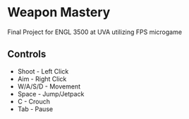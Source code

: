 # Weapon Mastery

Final Project for ENGL 3500 at UVA utilizing FPS microgame

## Controls
* Shoot - Left Click
* Aim - Right Click
* W/A/S/D - Movement
* Space - Jump/Jetpack
* C - Crouch
* Tab - Pause